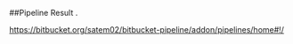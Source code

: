  ##Pipeline Result .  
 
 
 https://bitbucket.org/satem02/bitbucket-pipeline/addon/pipelines/home#!/

